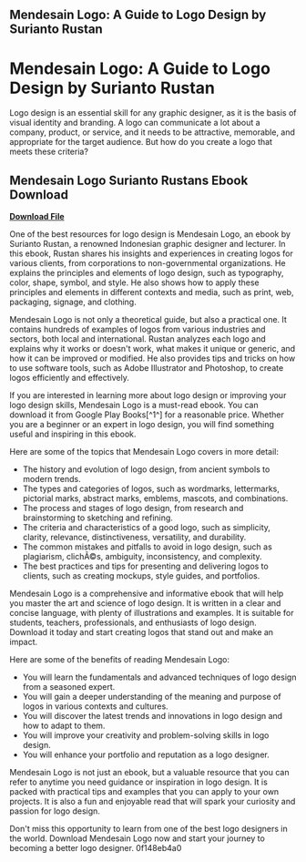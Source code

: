 ## Mendesain Logo: A Guide to Logo Design by Surianto Rustan

  
# Mendesain Logo: A Guide to Logo Design by Surianto Rustan
 
Logo design is an essential skill for any graphic designer, as it is the basis of visual identity and branding. A logo can communicate a lot about a company, product, or service, and it needs to be attractive, memorable, and appropriate for the target audience. But how do you create a logo that meets these criteria?
 
## Mendesain Logo Surianto Rustans Ebook Download


[**Download File**](https://www.google.com/url?q=https%3A%2F%2Furllie.com%2F2tLmhp&sa=D&sntz=1&usg=AOvVaw39z8TB91SE3NT6N4pU8KYI)

 
One of the best resources for logo design is Mendesain Logo, an ebook by Surianto Rustan, a renowned Indonesian graphic designer and lecturer. In this ebook, Rustan shares his insights and experiences in creating logos for various clients, from corporations to non-governmental organizations. He explains the principles and elements of logo design, such as typography, color, shape, symbol, and style. He also shows how to apply these principles and elements in different contexts and media, such as print, web, packaging, signage, and clothing.
 
Mendesain Logo is not only a theoretical guide, but also a practical one. It contains hundreds of examples of logos from various industries and sectors, both local and international. Rustan analyzes each logo and explains why it works or doesn't work, what makes it unique or generic, and how it can be improved or modified. He also provides tips and tricks on how to use software tools, such as Adobe Illustrator and Photoshop, to create logos efficiently and effectively.
 
If you are interested in learning more about logo design or improving your logo design skills, Mendesain Logo is a must-read ebook. You can download it from Google Play Books[^1^] for a reasonable price. Whether you are a beginner or an expert in logo design, you will find something useful and inspiring in this ebook.

Here are some of the topics that Mendesain Logo covers in more detail:
 
- The history and evolution of logo design, from ancient symbols to modern trends.
- The types and categories of logos, such as wordmarks, lettermarks, pictorial marks, abstract marks, emblems, mascots, and combinations.
- The process and stages of logo design, from research and brainstorming to sketching and refining.
- The criteria and characteristics of a good logo, such as simplicity, clarity, relevance, distinctiveness, versatility, and durability.
- The common mistakes and pitfalls to avoid in logo design, such as plagiarism, clichÃ©s, ambiguity, inconsistency, and complexity.
- The best practices and tips for presenting and delivering logos to clients, such as creating mockups, style guides, and portfolios.

Mendesain Logo is a comprehensive and informative ebook that will help you master the art and science of logo design. It is written in a clear and concise language, with plenty of illustrations and examples. It is suitable for students, teachers, professionals, and enthusiasts of logo design. Download it today and start creating logos that stand out and make an impact.

Here are some of the benefits of reading Mendesain Logo:

- You will learn the fundamentals and advanced techniques of logo design from a seasoned expert.
- You will gain a deeper understanding of the meaning and purpose of logos in various contexts and cultures.
- You will discover the latest trends and innovations in logo design and how to adapt to them.
- You will improve your creativity and problem-solving skills in logo design.
- You will enhance your portfolio and reputation as a logo designer.

Mendesain Logo is not just an ebook, but a valuable resource that you can refer to anytime you need guidance or inspiration in logo design. It is packed with practical tips and examples that you can apply to your own projects. It is also a fun and enjoyable read that will spark your curiosity and passion for logo design.
 
Don't miss this opportunity to learn from one of the best logo designers in the world. Download Mendesain Logo now and start your journey to becoming a better logo designer.
 0f148eb4a0

